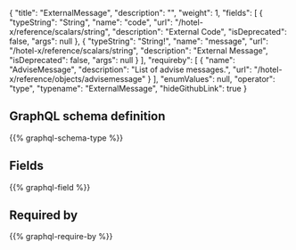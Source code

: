 {
  "title": "ExternalMessage",
  "description": "",
  "weight": 1,
  "fields": [
    {
      "typeString": "String",
      "name": "code",
      "url": "/hotel-x/reference/scalars/string",
      "description": "External Code",
      "isDeprecated": false,
      "args": null
    },
    {
      "typeString": "String!",
      "name": "message",
      "url": "/hotel-x/reference/scalars/string",
      "description": "External Message",
      "isDeprecated": false,
      "args": null
    }
  ],
  "requireby": [
    {
      "name": "AdviseMessage",
      "description": "List of advise messages.",
      "url": "/hotel-x/reference/objects/advisemessage"
    }
  ],
  "enumValues": null,
  "operator": "type",
  "typename": "ExternalMessage",
  "hideGithubLink": true
}
## GraphQL schema definition

{{% graphql-schema-type %}}

## Fields

{{% graphql-field %}}

## Required by

{{% graphql-require-by %}}
